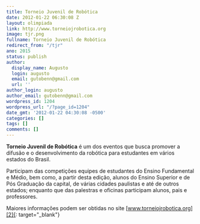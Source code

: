 ```yaml
---
title: Torneio Juvenil de Robótica
date: 2012-01-22 06:30:08 Z
layout: olimpiada
link: http://www.torneiojrobotica.org
image: tjr.png
fullname: Torneio Juvenil de Robótica
redirect_from: "/tjr"
ano: 2015
status: publish
author:
  display_name: Augusto
  login: augusto
  email: gutobenn@gmail.com
  url: ''
author_login: augusto
author_email: gutobenn@gmail.com
wordpress_id: 1204
wordpress_url: "/?page_id=1204"
date_gmt: '2012-01-22 04:30:08 -0500'
categories: []
tags: []
comments: []
---
```


**Torneio Juvenil de Robótica** é um dos eventos que busca promover a difusão e o desenvolvimento da robótica para estudantes em vários estados do Brasil.

Participam das competições equipes de estudantes do Ensino Fundamental e Médio, bem como, a partir desta edição, alunos do Ensino Superior e de Pós Graduação da capital, de várias cidades paulistas e até de outros
estados; enquanto que das palestras e oficinas participam alunos, pais e professores.

Maiores informações podem ser obtidas no site [www.torneiojrobotica.org][2]{: target="_blank"}



[1]: http://www.torneiojrobotica.org
[2]: http://www.torneiojrobotica.org/
